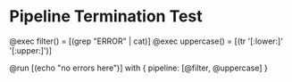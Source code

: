 # Pipeline Termination Test

@exec filter() = [(grep "ERROR" | cat)]
@exec uppercase() = [(tr '[:lower:]' '[:upper:]')]

@run [(echo "no errors here")] with {
  pipeline: [@filter, @uppercase]
}
